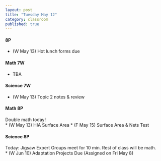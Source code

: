 ```yaml
---
layout: post
title: "Tuesday May 12"
category: classroom
published: true
---
```

#### 8P
* (W May 13) Hot lunch forms due

#### Math 7W
* TBA

#### Science 7W
* (W May 13) Topic 2 notes & review

#### Math 8P
<div class="alert alert-success" role="alert">Double math today!</div>
* (W May 13) HIA Surface Area
* (F May 15) Surface Area & Nets Test

#### Science 8P
<div class="alert alert-success" role="alert">Today: Jigsaw Expert Groups meet for 10 min. Rest of class will be math.</div>
* (W Jun 10) Adaptation Projects Due (Assigned on Fri May 8)
